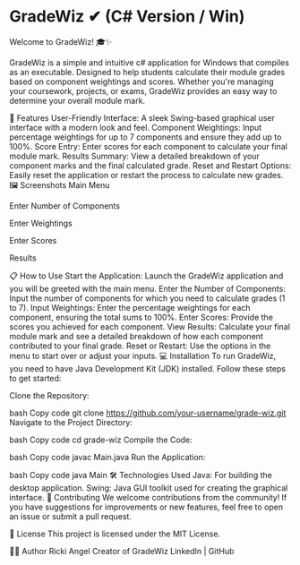 # GradeWiz ✔ (C# Version / Win)

Welcome to GradeWiz! 🎓✨

GradeWiz is a simple and intuitive c# application for Windows that compiles as an executable. Designed to help students calculate their module grades based on component weightings and scores. Whether you're managing your coursework, projects, or exams, GradeWiz provides an easy way to determine your overall module mark.

🚀 Features
User-Friendly Interface: A sleek Swing-based graphical user interface with a modern look and feel.
Component Weightings: Input percentage weightings for up to 7 components and ensure they add up to 100%.
Score Entry: Enter scores for each component to calculate your final module mark.
Results Summary: View a detailed breakdown of your component marks and the final calculated grade.
Reset and Restart Options: Easily reset the application or restart the process to calculate new grades.
🖼️ Screenshots
Main Menu

Enter Number of Components

Enter Weightings

Enter Scores

Results

📋 How to Use
Start the Application: Launch the GradeWiz application and you will be greeted with the main menu.
Enter the Number of Components: Input the number of components for which you need to calculate grades (1 to 7).
Input Weightings: Enter the percentage weightings for each component, ensuring the total sums to 100%.
Enter Scores: Provide the scores you achieved for each component.
View Results: Calculate your final module mark and see a detailed breakdown of how each component contributed to your final grade.
Reset or Restart: Use the options in the menu to start over or adjust your inputs.
💻 Installation
To run GradeWiz, you need to have Java Development Kit (JDK) installed. Follow these steps to get started:

Clone the Repository:

bash
Copy code
git clone https://github.com/your-username/grade-wiz.git
Navigate to the Project Directory:

bash
Copy code
cd grade-wiz
Compile the Code:

bash
Copy code
javac Main.java
Run the Application:

bash
Copy code
java Main
🛠️ Technologies Used
Java: For building the desktop application.
Swing: Java GUI toolkit used for creating the graphical interface.
🤝 Contributing
We welcome contributions from the community! If you have suggestions for improvements or new features, feel free to open an issue or submit a pull request.

📄 License
This project is licensed under the MIT License.

🧑‍💻 Author
Ricki Angel
Creator of GradeWiz
LinkedIn | GitHub


